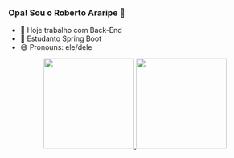 ### Opa! Sou o Roberto Araripe 👋

- 🔭 Hoje trabalho com Back-End
- 🌱 Estudanto Spring Boot
- 😄 Pronouns: ele/dele

<div align="center">
  <a href="https://github.com/roberto-araripe">
  <img height="180em" src="https://github-readme-stats.vercel.app/api?username=roberto-araripe&show_icons=true&theme=dark&include_all_commits=true&count_private=true"/>
  <img height="180em" src="https://github-readme-stats.vercel.app/api/top-langs/?username=roberto-araripe&layout=compact&langs_count=7&theme=dark"/>
</div>

